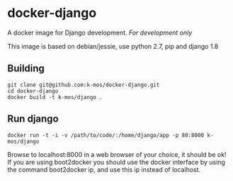 docker-django
=============

A docker image for Django development. *For development only*

This image is based on debian/jessie, use python 2.7, pip and django 1.8

## Building 
    git clone git@github.com:k-mos/docker-django.git
    cd docker-django
    docker build -t k-mos/django .
    
## Run django

    docker run -t -i -v /path/to/code/:/home/django/app -p 80:8000 k-mos/django 
  
Browse to localhost:8000 in a web browser of your choice, it should be ok!
If you are using boot2docker you should use the docker interface by using the command boot2docker ip, and use this ip instead of localhost.    
    
    
